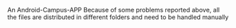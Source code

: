 An Android-Campus-APP
Because of some problems reported above, all the files are distributed in different folders and need to be handled manually
